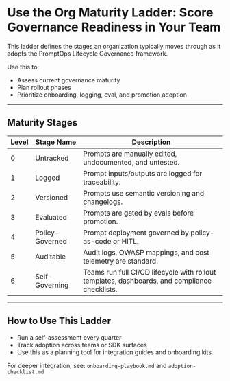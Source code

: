 # Use the Org Maturity Ladder: Score Governance Readiness in Your Team

This ladder defines the stages an organization typically moves through as it adopts the PromptOps Lifecycle Governance framework.

Use this to:

- Assess current governance maturity
- Plan rollout phases
- Prioritize onboarding, logging, eval, and promotion adoption

---

## Maturity Stages

| Level | Stage Name      | Description                                                                                   |
| ----- | --------------- | --------------------------------------------------------------------------------------------- |
| 0     | Untracked       | Prompts are manually edited, undocumented, and untested.                                      |
| 1     | Logged          | Prompt inputs/outputs are logged for traceability.                                            |
| 2     | Versioned       | Prompts use semantic versioning and changelogs.                                               |
| 3     | Evaluated       | Prompts are gated by evals before promotion.                                                  |
| 4     | Policy-Governed | Prompt deployment governed by policy-as-code or HITL.                                         |
| 5     | Auditable       | Audit logs, OWASP mappings, and cost telemetry are standard.                                  |
| 6     | Self-Governing  | Teams run full CI/CD lifecycle with rollout templates, dashboards, and compliance checklists. |

---

## How to Use This Ladder

- Run a self-assessment every quarter
- Track adoption across teams or SDK surfaces
- Use this as a planning tool for integration guides and onboarding kits

For deeper integration, see: `onboarding-playbook.md` and `adoption-checklist.md`
